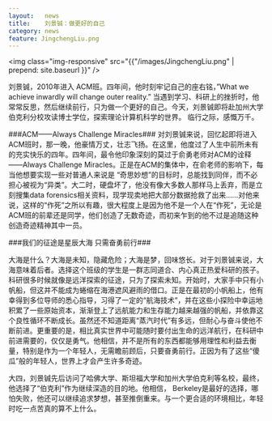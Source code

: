 ```yaml
---
layout:   news
title:    刘景铖：做更好的自己
category: news
feature: JingchengLiu.png
---
```


<img class="img-responsive" src="{{"/images/JingchengLiu.png" | prepend: site.baseurl }}" />

刘景铖，2010年进入 ACM班。四年间，他时刻牢记自己的座右铭，”What we achieve inwardly will change outer reality.” 当遇到学习、科研上的挫折时，他常常反思，然后继续前行，只为做一个更好的自己。今天，刘景铖即将赴加州大学伯克利分校攻读博士学位，探索理论计算机科学的世界。 临行之际，感慨万千。

###ACM——Always Challenge Miracles###
对刘景铖来说，回忆起即将进入ACM班时，那一晚，他豪情万丈，壮志飞扬。在这里，他度过了人生中前所未有的充实快乐的四年。四年间，最令他印象深刻的莫过于俞勇老师对ACM的诠释——Always Challenge Miracles。正是在ACM的集体中，在俞老师的影响下，每当他想要实现一些对普通人来说是 “奇思妙想”的目标时，总能找到同伴，而不必担心被视为“异类”。大二时，硬盘坏了，他没有像大多数人那样马上丢弃，而是立刻搜集data forensics相关资料，现学现卖地把大部分数据抢救了出来……对他来说，这样的“作死”之所以有趣，很大程度上是因为他不是一个人在“作死”，无论是ACM班的前辈还是同学，他们创造了无数奇迹，而初来乍到的他不过是追随这种创造奇迹精神其中一员。

###我们的征途是星辰大海 只需奋勇前行###

大海是什么？大海是未知，隐藏危险；大海是梦，回味悠长。对于刘景铖来说，大海意味着后者。选择这个班级的学生是一群志同道合、内心真正热爱科研的孩子。科研很多时候就像是远洋探索的征途，只为了探索未知。开始时，大家手中只有小帆船，但这并不能成为蜷缩在海港遮风避雨的借口。正是在最初的小帆船上，他有幸得到多位导师的悉心指导，习得了一定的“航海技术”，并在这些小探险中幸运地积累了一些原始资本，渐渐登上了远航能力和生存能力越来越强的帆船，并依靠这个良性循环不断成长。虽然还不知道距离“蒸汽时代”有多远，但耐心与奋斗使他不断前进。更重要的是，相比真实世界中可能随时要付出生命的远洋航行，在科研中前进需要的，仅仅是勇气。他相信，并不是所有的东西都能够用理性和利益去衡量，特别是作为一个年轻人，无需瞻前顾后，只要奋勇前行。正因为有了这些“傻瓜”般的年轻人，世界上才会产生许多奇迹。

大四，刘景铖先后访问了哈佛大学、斯坦福大学和加州大学伯克利等名校，最终，他选择了“伯克利”作为继续深造的目的地。他相信， Berkeley是最好的选择，哪怕失败，他还可以继续追求梦想，甚至推倒重来。与一个更合适的环境相比，年轻时吃一点苦真的算不上什么。
